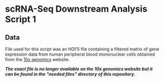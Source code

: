 # scRNA-Seq Downstream Analysis Script 1 
## Data 
File used for this script was an HDF5 file containing a filtered matrix of gene expression data from human peripheral blood mononuclear cells obtained from the [10x genomics](https://www.10xgenomics.com/datasets?query=&page=1&configure%5BhitsPerPage%5D=50&configure%5BmaxValuesPerFacet%5D=1000&refinementList%5Bspecies%5D=&refinementList%5BcellsOrNuclei%5D=&refinementList%5BselectedCellTypes%5D=&refinementList%5Bpipeline.version%5D=&refinementList%5Bchemistry.version%5D=) website.

***The exact file is no longer available on the 10x genomics website but it can be found in the "needed files" directory of this repository.***
